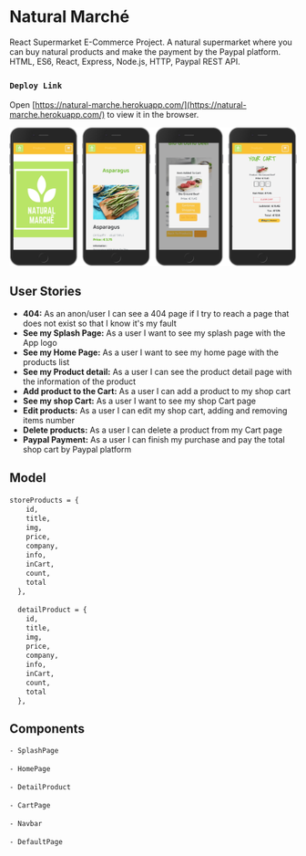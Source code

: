 # Natural Marché

React Supermarket E-Commerce Project. A natural supermarket where you can buy natural products and make the payment by the Paypal platform.
HTML, ES6, React, Express, Node.js, HTTP, Paypal REST API.

### `Deploy Link`

Open [https://natural-marche.herokuapp.com/](https://natural-marche.herokuapp.com/) to view it in the browser.

![](/public/naturalmarchedemo.png)

## User Stories

-  **404:** As an anon/user I can see a 404 page if I try to reach a page that does not exist so that I know it's my fault
-  **See my Splash Page:** As a user I want to see my splash page with the App logo
-  **See my Home Page:** As a user I want to see my home page with the products list
-  **See my Product detail:** As a user I can see the product detail page with the information of the product
-  **Add product to the Cart:** As a user I can add a product to my shop cart
-  **See my shop Cart:** As a user I want to see my shop Cart page
-  **Edit products:** As a user I can edit my shop cart, adding and removing items number
-  **Delete products:** As a user I can delete a product from my Cart page
-  **Paypal Payment:** As a user I can finish my purchase and pay the total shop cart by Paypal platform


## Model
```
storeProducts = {
    id,
    title,
    img,
    price,
    company,
    info,
    inCart,
    count,
    total
  },

  detailProduct = {
    id,
    title,
    img,
    price,
    company,
    info,
    inCart,
    count,
    total
  },
```

## Components
```
- SplashPage

- HomePage

- DetailProduct

- CartPage

- Navbar

- DefaultPage
```


